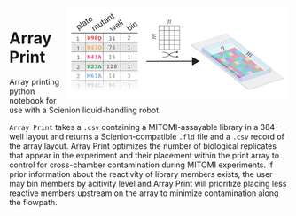 <img src="images/array_print.png" alt="Array Print" align="right"/>

# Array Print
Array printing python notebook for use with a Scienion liquid-handling robot.

<code>Array Print</code> takes a <code>.csv</code> containing a MITOMI-assayable library in a 384-well layout and returns a Scienion-compatible <code>.fld</code> file and a <code>.csv</code> record of the array layout. Array Print optimizes the number of biological replicates that appear in the experiment and their placement within the print array to control for cross-chamber contamination during MITOMI experiments. If prior information about the reactivity of library members exists, the user may bin members by acitivity level and Array Print will prioritize placing less reactive members upstream on the array to minimize contamination along the flowpath.
